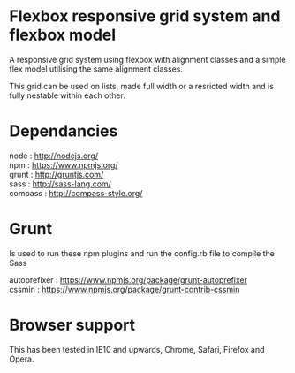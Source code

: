 # Flexbox responsive grid system and flexbox model

A responsive grid system using flexbox with alignment classes and a simple flex model utilising the same alignment classes.

This grid can be used on lists, made full width or a resricted width and is fully nestable within each other.

# Dependancies
node : http://nodejs.org/<br/>
npm : https://www.npmjs.org/<br/>
grunt : http://gruntjs.com/<br/>
sass : http://sass-lang.com/<br/>
compass : http://compass-style.org/

# Grunt
Is used to run these npm plugins and run the config.rb file to compile the Sass

autoprefixer : https://www.npmjs.org/package/grunt-autoprefixer<br/>
cssmin : https://www.npmjs.org/package/grunt-contrib-cssmin

# Browser support
This has been tested in IE10 and upwards, Chrome, Safari, Firefox and Opera.